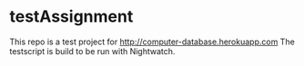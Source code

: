 # testAssignment
This repo is a test project for http://computer-database.herokuapp.com
The testscript is build to be run with Nightwatch.
